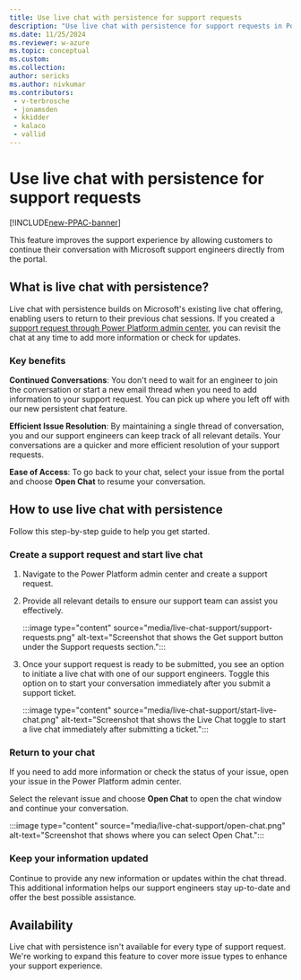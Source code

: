 ```yaml
---
title: Use live chat with persistence for support requests
description: "Use live chat with persistence for support requests in Power Platform admin center."
ms.date: 11/25/2024
ms.reviewer: w-azure
ms.topic: conceptual
ms.custom: 
ms.collection: 
author: sericks
ms.author: nivkumar
ms.contributors:
 - v-terbrosche
 - jonamsden
 - kkidder
 - kalaco
 - vallid
---
```


# Use live chat with persistence for support requests

[!INCLUDE[new-PPAC-banner](~/includes/new-PPAC-banner.md)]

This feature improves the support experience by allowing customers to continue their conversation with Microsoft support engineers directly from the portal.

## What is live chat with persistence?

Live chat with persistence builds on Microsoft's existing live chat offering, enabling users to return to their previous chat sessions. If you created a [support request through Power Platform admin center](get-help-support.md#view-solutions-or-create-a-support-request), you can revisit the chat at any time to add more information or check for updates.

### Key benefits

**Continued Conversations**: You don't need to wait for an engineer to join the conversation or start a new email thread when you need to add information to your support request. You can pick up where you left off with our new persistent chat feature.

**Efficient Issue Resolution**: By maintaining a single thread of conversation, you and our support engineers can keep track of all relevant details. Your conversations are a quicker and more efficient resolution of your support requests.

**Ease of Access**: To go back to your chat, select your issue from the portal and choose **Open Chat** to resume your conversation.

## How to use live chat with persistence

Follow this step-by-step guide to help you get started.

### Create a support request and start live chat

1. Navigate to the Power Platform admin center and create a support request.
1. Provide all relevant details to ensure our support team can assist you effectively.

   :::image type="content" source="media/live-chat-support/support-requests.png" alt-text="Screenshot that shows the Get support button under the Support requests section.":::
1. Once your support request is ready to be submitted, you see an option to initiate a live chat with one of our support engineers. Toggle this option on to start your conversation immediately after you submit a support ticket.

   :::image type="content" source="media/live-chat-support/start-live-chat.png" alt-text="Screenshot that shows the Live Chat toggle to start a live chat immediately after submitting a ticket.":::

### Return to your chat

If you need to add more information or check the status of your issue, open your issue in the Power Platform admin center.

Select the relevant issue and choose **Open Chat** to open the chat window and continue your conversation.

:::image type="content" source="media/live-chat-support/open-chat.png" alt-text="Screenshot that shows where you can select Open Chat.":::

### Keep your information updated

Continue to provide any new information or updates within the chat thread. This additional information helps our support engineers stay up-to-date and offer the best possible assistance.

## Availability

Live chat with persistence isn't available for every type of support request. We're working to expand this feature to cover more issue types to enhance your support experience.
